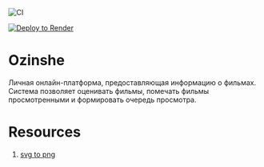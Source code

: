 ![CI](https://github.com/Bayan2019/go-ozinshe/actions/workflows/ci.yml/badge.svg)

[![Deploy to Render](https://render.com/images/deploy-to-render-button.svg)](https://go-ozinshe.onrender.com)


# Ozinshe

Личная онлайн-платформа, предоставляющая информацию о фильмах. Система позволяет оценивать фильмы, помечать фильмы 
просмотренными и формировать очередь просмотра.

# Resources

1. [svg to png](https://svgtopng.com/)